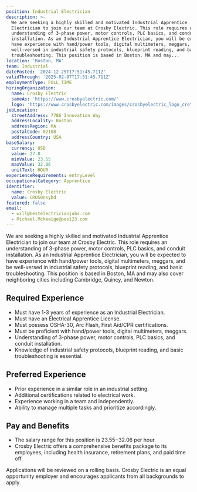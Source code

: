 ```yaml
---
position: Industrial Electrician
description: >-
  We are seeking a highly skilled and motivated Industrial Apprentice
  Electrician to join our team at Crosby Electric. This role requires an
  understanding of 3-phase power, motor controls, PLC basics, and conduit
  installation. As an Industrial Apprentice Electrician, you will be expected to
  have experience with hand/power tools, digital multimeters, meggars, and be
  well-versed in industrial safety protocols, blueprint reading, and basic
  troubleshooting. This position is based in Boston, MA and may...
location: 'Boston, MA'
team: Industrial
datePosted: '2024-12-25T17:51:45.711Z'
validThrough: '2025-02-07T17:51:45.711Z'
employmentType: FULL_TIME
hiringOrganization:
  name: Crosby Electric
  sameAs: 'https://www.crosbyelectric.com/'
  logo: 'https://www.crosbyelectric.com/images/crosbyelectric_logo_crete.png'
jobLocation:
  streetAddress: 7786 Innovation Way
  addressLocality: Boston
  addressRegion: MA
  postalCode: 02108
  addressCountry: USA
baseSalary:
  currency: USD
  value: 27.8
  minValue: 23.55
  maxValue: 32.06
  unitText: HOUR
experienceRequirements: entryLevel
occupationalCategory: Apprentice
identifier:
  name: Crosby Electric
  value: CROS0nsybd
featured: false
email:
  - will@bestelectricianjobs.com
  - Michael.Mckeaige@pes123.com
---
```




We are seeking a highly skilled and motivated Industrial Apprentice Electrician to join our team at Crosby Electric. This role requires an understanding of 3-phase power, motor controls, PLC basics, and conduit installation. As an Industrial Apprentice Electrician, you will be expected to have experience with hand/power tools, digital multimeters, meggars, and be well-versed in industrial safety protocols, blueprint reading, and basic troubleshooting. This position is based in Boston, MA and may also cover neighboring cities including Cambridge, Quincy, and Newton.

## Required Experience

- Must have 1-3 years of experience as an Industrial Electrician.
- Must have an Electrical Apprentice License.
- Must possess OSHA-30, Arc Flash, First Aid/CPR certifications.
- Must be proficient with hand/power tools, digital multimeters, meggars.
- Understanding of 3-phase power, motor controls, PLC basics, and conduit installation.
- Knowledge of industrial safety protocols, blueprint reading, and basic troubleshooting is essential.

## Preferred Experience 

- Prior experience in a similar role in an industrial setting.
- Additional certifications related to electrical work.
- Experience working in a team and independently.
- Ability to manage multiple tasks and prioritize accordingly.

## Pay and Benefits

- The salary range for this position is $23.55-$32.06 per hour.
- Crosby Electric offers a comprehensive benefits package to its employees, including health insurance, retirement plans, and paid time off.

Applications will be reviewed on a rolling basis. Crosby Electric is an equal opportunity employer and encourages applicants from all backgrounds to apply.